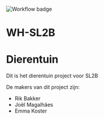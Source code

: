 ![Workflow badge](https://github.com/rikb03/WH-SL2B/actions/workflows/multiarch.yml/badge.svg)
# WH-SL2B
# Dierentuin

Dit is het dierentuin project voor SL2B

De makers van dit project zijn:  
 - Rik Bakker  
 - Joël Magalhães
 - Emma Koster